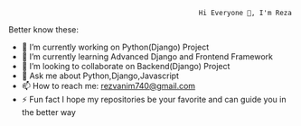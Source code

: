                                                    Hi Everyone 👋, I'm Reza

<!--
**Reza-Rezvani/Reza-Rezvani** is a ✨ _special_ ✨ repository because its `README.md` (this file) appears on your GitHub profile.
-->
Better know these:

- 🔭 I’m currently working on Python(Django) Project
- 🌱 I’m currently learning Advanced Django and Frontend Framework
- 👯 I’m looking to collaborate on Backend(Django) Project 
- 💬 Ask me about Python,Django,Javascript
- 📫 How to reach me: rezvanim740@gmail.com
- ⚡ Fun fact I hope my repositories be your favorite and can guide you in the better way 

